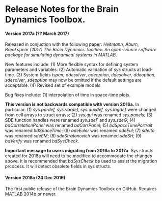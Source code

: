 # Release Notes for the Brain Dynamics Toolbox.

#### Version 2017a (?? March 2017)
Released in conjuction with the following paper:
*Heitmann, Aburn, Breakspear (2017) The Brain Dynamics Toolbox: An open-source software package for simulating dynamical systems in MATLAB.*

New features include:
(1) More flexible syntax for defining system parameters and variables.
(2) Automatic validation of *sys* structs at load-time.
(3) System fields *tspan*, *odesolver*, *odeoption*, *ddesolver*, *ddeoption*, *sdesolver*, *sdeoption* may now be omitted if the default settings are acceptable.
(4) Revised set of example models.
 
Bug fixes include:
(1) interpolation of time in space-time plots.

**This version is not backwards compatible with version 2016a.** In particular: 
(1) *sys.pardef, sys.vardef, sys.auxdef, sys.lagdef* were changed from cell arrays to struct arrays; 
(2) *sys.gui* was renamed *sys.panels*;
(3) SDE function handles were renamed *sys.sdeF* and *sys.sdeG*;
(4) *bdCorrelationPanel* was renamed *bdCorrPanel*;
(5) *bdSpaceTimePortrait* was renamed *bdSpaceTime*;
(6) *odeEuler* was renamed *odeEul*;
(7) *sdeIto* was renamed *sdeEM*;
(8) *sdeStratonovich* was renamed *sdeSH*;
(9) *bdVerify* was renamed *bdSysCheck*.

**Important message to users migrating from 2016a to 2017a.** Sys structs created for 2016a will need to be modified to accommodate the changes above. It is recommended that *bdSysCheck* be used to assist the migration prcocess. It will detect obsolete fields in sys structs.


#### Version 2016a (24 Dec 2016)
The first public release of the Brain Dynamics Toolbox on GitHub. Requires MATLAB 2014b or newer.

